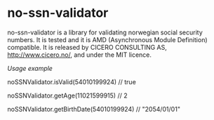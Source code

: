 # no-ssn-validator

no-ssn-validator is a library for validating norwegian social security numbers.
It is tested and it is AMD (Asynchronous Module Definition) compatible. It is
released by CICERO CONSULTING AS, http://www.cicero.no/, and under the MIT licence.

*Usage example*

noSSNValidator.isValid(54010199924) // true

noSSNValidator.getAge(11021599915) // 2

noSSNValidator.getBirthDate(54010199924) // "2054/01/01"